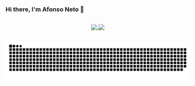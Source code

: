 ### Hi there, I'm Afonso Neto 👋

<!--
**afonsopbn/afonsopbn** is a ✨ _special_ ✨ repository because its `README.md` (this file) appears on your GitHub profile.

Here are some ideas to get you started:

- 🔭 I’m currently working on ...
- 🌱 I’m currently learning ...
- 👯 I’m looking to collaborate on ...
- 🤔 I’m looking for help with ...
- 💬 Ask me about ...
- 📫 How to reach me: ...
- 😄 Pronouns: ...
- ⚡ Fun fact: ...
-->
##

  
<div align="center" style="display: inline_block">
  <a href="https://github.com/afonsopbn">
   <img height="165px" align="center" src="https://github-readme-stats.vercel.app/api?username=afonsopbn&show_icons=true&theme=dracula&include_all_commits=true&count_private=true"/>
  </a>
  <a href="https://github.com/afonsopbn">
   <img height="165px" align="center" src="https://github-readme-stats.vercel.app/api/top-langs/?username=afonsopbn&layout=compact&langs_count=7&theme=dracula"/>
  </a>
</div>
  


##
<div align="center">
 <img src="https://raw.githubusercontent.com/Platane/snk/output/github-contribution-grid-snake.svg"/>
</div>
